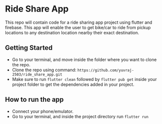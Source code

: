 # Ride Share App

This repo will contain code for a ride sharing app project using flutter and firebase. This app will enable the user to 
get bike/car to ride from pickup locations to any destination location nearby their exact destination.

## Getting Started

- Go to your terminal, and move inside the folder where you want to clone the repo.
- Clone the repo using command: `https://github.com/yuvraj-2503/ride_share_app.git`
- Make sure to run `flutter clean` followed by `flutter pub get` inside your project folder to get the dependencies 
added in your project. 

## How to run the app

- Connect your phone/emulator.
- Go to your terminal, and inside the project directory run `flutter run`